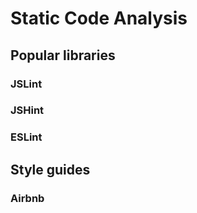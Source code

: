 # Static Code Analysis

## Popular libraries

### JSLint

### JSHint

### ESLint

## Style guides

### Airbnb
